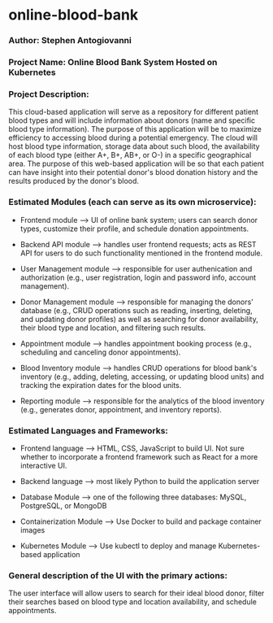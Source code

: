 # online-blood-bank

### Author: Stephen Antogiovanni

### Project Name: Online Blood Bank System Hosted on Kubernetes

### Project Description:
This cloud-based application will serve as a repository for different patient blood types and will include information about donors (name and specific blood type information). The purpose of this application will be to maximize efficiency to accessing blood during a potential emergency. The cloud will host blood type information, storage data about such blood, the availability of each blood type (either A+, B+, AB+, or O-) in a specific geographical area. The purpose of this web-based application will be so that each patient can have insight into their potential donor's blood donation history and the results produced by the donor's blood.

### Estimated Modules (each can serve as its own microservice):
* Frontend module --> UI of online bank system; users can search donor types, customize their profile, and schedule donation appointments.

* Backend API module --> handles user frontend requests; acts as REST API for users to do such functionality mentioned in the frontend module.

* User Management module --> responsible for user authenication and authorization (e.g., user registration, login and password info, account management).

* Donor Management module --> responsible for managing the donors' database (e.g., CRUD operations such as reading, inserting, deleting, and updating donor profiles) as well as searching for donor availability, their blood type and location, and filtering such results.

* Appointment module --> handles appointment booking process (e.g., scheduling and canceling donor appointments).

* Blood Inventory module --> handles CRUD operations for blood bank's inventory (e.g., adding, deleting, accessing, or updating blood units) and tracking the expiration dates for the blood units.

* Reporting module --> responsible for the analytics of the blood inventory (e.g., generates donor, appointment, and inventory reports).

### Estimated Languages and Frameworks:
* Frontend language --> HTML, CSS, JavaScript to build UI. Not sure whether to incorporate a frontend framework such as React for a more interactive UI.

* Backend language --> most likely Python to build the application server

* Database Module --> one of the following three databases: MySQL, PostgreSQL, or MongoDB

* Containerization Module --> Use Docker to build and package container images

* Kubernetes Module --> Use kubectl to deploy and manage Kubernetes-based application

### General description of the UI with the primary actions:
The user interface will allow users to search for their ideal blood donor, filter their searches based on blood type and location availability, and schedule appointments.
